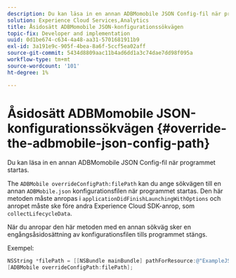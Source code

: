```yaml
---
description: Du kan läsa in en annan ADBMomobile JSON Config-fil när programmet startas.
solution: Experience Cloud Services,Analytics
title: Åsidosätt ADBMomobile JSON-konfigurationssökvägen
topic-fix: Developer and implementation
uuid: 0d1be674-c634-4a48-aa31-5701681911b9
exl-id: 3a191e9c-905f-4bea-8a6f-5ccf5ea02aff
source-git-commit: 5434d8809aac11b4ad6dd1a3c74dae7dd98f095a
workflow-type: tm+mt
source-wordcount: '101'
ht-degree: 1%

---
```


# Åsidosätt ADBMomobile JSON-konfigurationssökvägen {#override-the-adbmobile-json-config-path}

Du kan läsa in en annan ADBMomobile JSON Config-fil när programmet startas.

The `ADBMobile overrideConfigPath:filePath` kan du ange sökvägen till en annan `ADBMobile.json` konfigurationsfilen när programmet startas. Den här metoden måste anropas i `applicationDidFinishLaunchingWithOptions` och anropet måste ske före andra Experience Cloud SDK-anrop, som `collectLifecycleData`.

När du anropar den här metoden med en annan sökväg sker en engångsåsidosättning av konfigurationsfilen tills programmet stängs.

Exempel:

```objective-c
NSString *filePath = [[NSBundle mainBundle] pathForResource:@"ExampleJSONFile" ofType:@"json"]; 
[ADBMobile overrideConfigPath:filePath];
```
